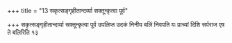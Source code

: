 +++
title = "13 सकृत्सङ्गृहीतान्दर्व्या सक्तून्कृत्वा पूर्व"

+++
सकृत्सङ्गृहीतान्दर्व्या सक्तून्कृत्वा पूर्व उपलिप्त उदकं निनीय बलिं निवपति यः प्राच्यां दिशि सर्पराज एष ते बलिरिति १३